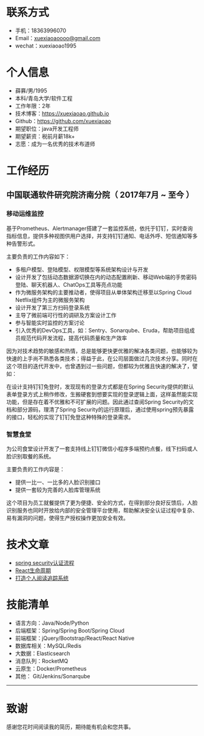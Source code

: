 
# 联系方式
- 手机：18363996070
- Email：xuexiaoaoooo@gmail.com
- wechat：xuexiaoao1995


# 个人信息

 - 薛奡/男/1995
 - 本科/青岛大学/软件工程 
 - 工作年限：2年
 - 技术博客：https://xuexiaoao.github.io
 - Github：https://github.com/xuexiaoao
 - 期望职位：java开发工程师
 - 期望薪资：税前月薪18k+
 - 志愿：成为一名优秀的技术布道师


# 工作经历

## 中国联通软件研究院济南分院（ 2017年7月 ~ 至今 ）

### 移动运维监控 

基于Prometheus、Alertmanager搭建了一套监控系统，依托于钉钉，实时查询指标信息，提供多种视图供用户选择，并支持钉钉通知、电话外呼、短信通知等多种告警形式。

主要负责的工作内容如下：
* 多租户模型、登陆模型、权限模型等系统架构设计与开发
* 设计开发了包括动态数据源切换在内的动态配置刷新、移动Web端的手势密码登陆、聊天机器人、ChatOps工具等亮点功能
* 作为微服务架构的主要推动者，使得项目从单体架构迁移至以Spring Cloud Netflix组件为主的微服务架构
* 设计开发了第三方扫码登录系统
* 主导了微前端可行性的调研及方案设计工作
* 参与智能实时监控的方案讨论
* 引入优秀的DevOps工具，如：Sentry、Sonarqube、Eruda，帮助项目组成员规范代码开发流程，提高代码质量和生产效率

因为对技术趋势的敏感和热情，总是能够更快更优雅的解决各类问题，也能够较为快速的上手尚不熟悉各类技术；得益于此，在公司层面做过几次技术分享。同时在这个项目的迭代开发中，也曾遇到过一些问题，但都较为优雅且快速的解决了，譬如：

在设计支持钉钉免登时，发现现有的登录方式都是在Spring Security提供的默认表单登录方式上稍作修改，生搬硬套到想要实现的登录逻辑上面，这样虽然能实现功能，但是存在着不优雅和不可扩展的问题。因此通过查阅Spring Security的文档和部分源码，理清了Spring Security的运行原理后，通过使用spring预先暴露的接口，轻松的实现了钉钉免登这种特殊的登录需求。


### 智慧食堂
为公司食堂设计开发了一套支持线上钉钉微信小程序多端预约点餐，线下扫码或人脸识别取餐的系统。

主要负责的工作内容是：
* 提供一比一、一比多的人脸识别接口
* 提供一套较为完善的人脸库管理系统

这个项目为员工就餐提供了更为便捷、安全的方式，在得到部分良好反馈后，人脸识别服务也同时开放给内部的安全管理平台使用，帮助解决安全认证过程中复杂、易有漏洞的问题，使得生产授权操作更加安全有效。
  
  

# 技术文章

- [spring security认证流程](https://github.com/xuexiaoao/study-note/blob/master/springboot/2.spring-security-certification-process.md)
- [React生命周期](https://github.com/xuexiaoao/study-note/blob/master/react/2.react-lifecycle.md) 
- [打造个人阅读追踪系统](https://xuexiaoao.github.io/2018/01/13/create-personal-reading-tracking-system/)

    
    
# 技能清单

- 语言方向：Java/Node/Python
- 后端框架：Spring/Spring Boot/Spring Cloud
- 前端框架：jQuery/Bootstrap/React/React Native
- 数据库相关：MySQL/Redis
- 大数据：Elasticsearch
- 消息队列：RocketMQ
- 云原生：Docker/Prometheus
- 其他： Git/Jenkins/Sonarqube
      
---      
# 致谢
感谢您花时间阅读我的简历，期待能有机会和您共事。